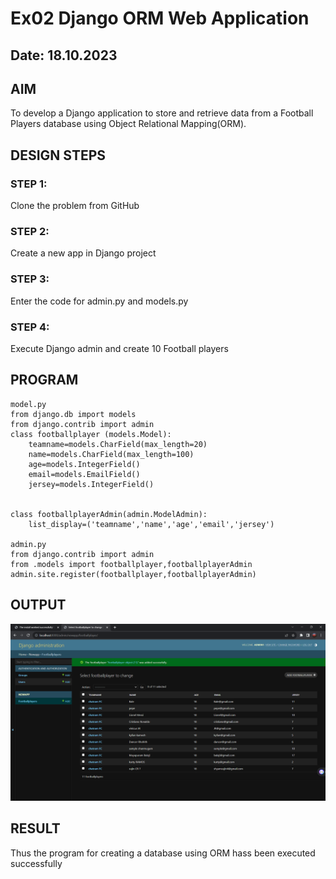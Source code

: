 # Ex02 Django ORM Web Application
## Date: 18.10.2023

## AIM
To develop a Django application to store and retrieve data from a Football Players database using Object Relational Mapping(ORM).





## DESIGN STEPS

### STEP 1:
Clone the problem from GitHub

### STEP 2:
Create a new app in Django project

### STEP 3:
Enter the code for admin.py and models.py

### STEP 4:
Execute Django admin and create 10 Football players

## PROGRAM

```
model.py
from django.db import models
from django.contrib import admin
class footballplayer (models.Model):
    teamname=models.CharField(max_length=20)
    name=models.CharField(max_length=100)
    age=models.IntegerField()
    email=models.EmailField()
    jersey=models.IntegerField()


class footballplayerAdmin(admin.ModelAdmin):
    list_display=('teamname','name','age','email','jersey')

admin.py
from django.contrib import admin
from .models import footballplayer,footballplayerAdmin
admin.site.register(footballplayer,footballplayerAdmin)

```

## OUTPUT

![Alt text](<Screenshot (7).png>)


## RESULT
Thus the program for creating a database using ORM hass been executed successfully
